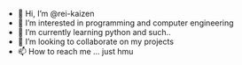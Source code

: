 - 👋 Hi, I’m @rei-kaizen
- 👀 I’m interested in programming and computer engineering
- 🌱 I’m currently learning python and such..
- 💞️ I’m looking to collaborate on my projects
- 📫 How to reach me ... just hmu

<!---
rei-kaizen/rei-kaizen is a ✨ special ✨ repository because its `README.md` (this file) appears on your GitHub profile.
You can click the Preview link to take a look at your changes.
--->
